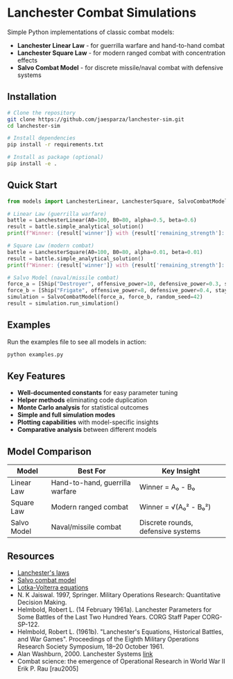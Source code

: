 # Lanchester Combat Simulations

Simple Python implementations of classic combat models:
- **Lanchester Linear Law** - for guerrilla warfare and hand-to-hand combat
- **Lanchester Square Law** - for modern ranged combat with concentration effects
- **Salvo Combat Model** - for discrete missile/naval combat with defensive systems

## Installation

```bash
# Clone the repository
git clone https://github.com/jaesparza/lanchester-sim.git
cd lanchester-sim

# Install dependencies
pip install -r requirements.txt

# Install as package (optional)
pip install -e .
```

## Quick Start

```python
from models import LanchesterLinear, LanchesterSquare, SalvoCombatModel, Ship

# Linear Law (guerrilla warfare)
battle = LanchesterLinear(A0=100, B0=80, alpha=0.5, beta=0.6)
result = battle.simple_analytical_solution()
print(f"Winner: {result['winner']} with {result['remaining_strength']:.1f} survivors")

# Square Law (modern combat)
battle = LanchesterSquare(A0=100, B0=80, alpha=0.01, beta=0.01)
result = battle.simple_analytical_solution()
print(f"Winner: {result['winner']} with {result['remaining_strength']:.1f} survivors")

# Salvo Model (naval/missile combat)
force_a = [Ship("Destroyer", offensive_power=10, defensive_power=0.3, staying_power=5)]
force_b = [Ship("Frigate", offensive_power=8, defensive_power=0.4, staying_power=3)]
simulation = SalvoCombatModel(force_a, force_b, random_seed=42)
result = simulation.run_simulation()
```

## Examples

Run the examples file to see all models in action:

```bash
python examples.py
```

## Key Features

- **Well-documented constants** for easy parameter tuning
- **Helper methods** eliminating code duplication
- **Monte Carlo analysis** for statistical outcomes
- **Simple and full simulation modes**
- **Plotting capabilities** with model-specific insights
- **Comparative analysis** between different models

## Model Comparison

| Model | Best For | Key Insight |
|-------|----------|-------------|
| Linear Law | Hand-to-hand, guerrilla warfare | Winner = A₀ - B₀ |
| Square Law | Modern ranged combat | Winner = √(A₀² - B₀²) |
| Salvo Model | Naval/missile combat | Discrete rounds, defensive systems |

## Resources

* [Lanchester's laws](https://en.wikipedia.org/wiki/Lanchester's_laws)
* [Salvo combat model](https://en.wikipedia.org/wiki/Salvo_combat_model)
* [Lotka-Volterra equations](https://en.wikipedia.org/wiki/Lotka–Volterra_equations)
* N. K Jaiswal. 1997, Springer. Military Operations Research: Quantitative Decision Making.
* Helmbold, Robert L. (14 February 1961a). Lanchester Parameters for Some Battles of the Last Two Hundred Years. CORG Staff Paper CORG-SP-122.
* Helmbold, Robert L. (1961b). "Lanchester's Equations, Historical Battles, and War Games". Proceedings of the Eighth Military Operations Research Society Symposium, 18–20 October 1961.
* Alan Washburn, 2000. Lanchester Systems [link](https://faculty.nps.edu/awashburn/Files/Notes/Lanchester.pdf)
* Combat science: the emergence of Operational Research in World War II Erik P. Rau [rau2005]